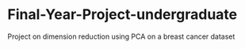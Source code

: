 # Final-Year-Project-undergraduate
Project on dimension reduction using PCA on a breast cancer dataset 
